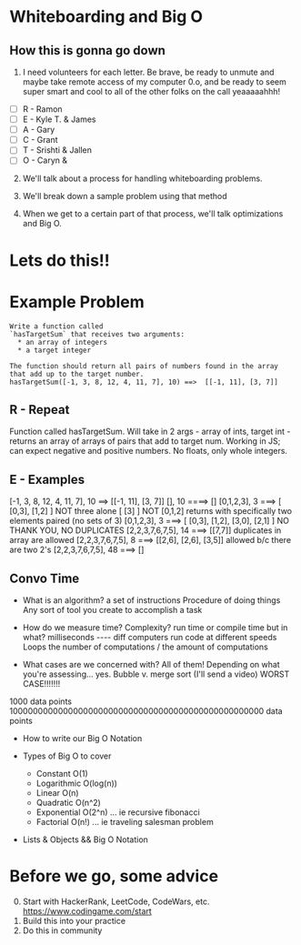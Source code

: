 # Whiteboarding and Big O

## How this is gonna go down
1. I need volunteers for each letter. Be brave, be ready to unmute and maybe take remote access of my computer 0.o, and be ready to seem super smart and cool to all of the other folks on the call yeaaaaahhh!
- [ ] R - Ramon
- [ ] E - Kyle T. & James
- [ ] A - Gary
- [ ] C - Grant
- [ ] T - Srishti & Jallen
- [ ] O - Caryn & 

2. We'll talk about a process for handling whiteboarding problems.

3. We'll break down a sample problem using that method

4. When we get to a certain part of that process, we'll talk optimizations and Big O. 




# Lets do this!!


# Example Problem
```
Write a function called
`hasTargetSum` that receives two arguments:
  * an array of integers
  * a target integer

The function should return all pairs of numbers found in the array that add up to the target number.
hasTargetSum([-1, 3, 8, 12, 4, 11, 7], 10) ==>  [[-1, 11], [3, 7]]

```

## R - Repeat
Function called hasTargetSum. Will take in 2 args - array of ints, target int - returns an array of arrays of pairs that add to target num. 
Working in JS; can expect negative and positive numbers. No floats, only whole integers. 


## E - Examples
[-1, 3, 8, 12, 4, 11, 7], 10 ==>  [[-1, 11], [3, 7]]
[], 10 ====> []
[0,1,2,3], 3 ===> [ [0,3], [1,2] ]
        NOT three alone [ [3] ] NOT [0,1,2]
returns with specifically two elements paired (no sets of 3)
[0,1,2,3], 3 ===> [ [0,3], [1,2], [3,0], [2,1] ] NO THANK YOU, NO DUPLICATES
[2,2,3,7,6,7,5], 14 ===> [[7,7]] duplicates in array are allowed
[2,2,3,7,6,7,5], 8 ===> [[2,6], [2,6], [3,5]]  allowed b/c there are two 2's
[2,2,3,7,6,7,5], 48 ===> []





































## Convo Time
- What is an algorithm? 
   a set of instructions
   Procedure of doing things
   Any sort of tool you create to accomplish a task











- How do we measure time? Complexity? 
run time or compile time but in what?
milliseconds  ---- diff computers run code at different speeds 
Loops 
the number of computations / the amount of computations 









- What cases are we concerned with?
All of them! Depending on what you're assessing... yes. 
     Bubble v. merge sort (I'll send a video)
WORST CASE!!!!!!!

1000 data points 
100000000000000000000000000000000000000000000000000 data points 







- How to write our Big O Notation 
- Types of Big O to cover 
  - Constant O(1) 
  - Logarithmic O(log(n))
  - Linear O(n) 
  - Quadratic O(n^2) 
  - Exponential O(2^n) 
    ... ie recursive fibonacci 
  - Factorial O(n!) 
    ... ie traveling salesman problem



- Lists & Objects && Big O Notation


# Before we go, some advice
0. Start with HackerRank, LeetCode, CodeWars, etc. https://www.codingame.com/start
1. Build this into your practice 
2. Do this in community 

